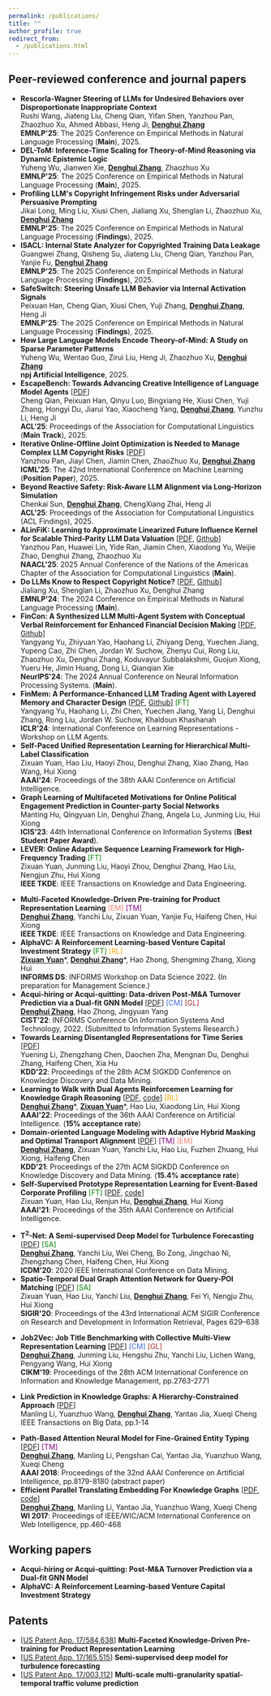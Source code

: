 ```yaml
---
permalink: /publications/
title: ""
author_profile: true
redirect_from: 
  - /publications.html
---
```

<!-- You can also find my publications on <a href="https://scholar.google.com/citations?user=6U4SXnUAAAAJ&hl=en">my Google Scholar profile</a>. -->

<!-- ## Papers (* equal contribution)
 -->

<!-- ## Papers -->

<!-- ### Preprint

- **E-BERT: A Phrase and Product Knowledge Enhanced Language Model for E-commerce** [<a href='https://arxiv.org/pdf/2009.02835.pdf'>PDF</a>, <a href=''>code</a>] <br>
<ins>**Denghui Zhang**</ins>, Zixuan Yuan, Yanchi Liu, 	Zuohui Fu, Fuzhen Zhuang, Pengyang Wang, Haifeng Chen, Hui Xiong<br>
arXiv:2009.02835 <br> -->

<!-- ### 2021 -->

<!-- <span style="color:RoyalBlue">[CM] Computational Management Science,</span>  <span style="color:CornflowerBlue">[EM] E-commerce Analysis,</span>   <span style="color:green">[FT] FinTech</span><br>
<span style="color:brown">[GL]Graph Machine Learning,</span> <span style="color:purple">[NLP] Natual Language Processing,</span> <span style="color:Orange;">[RL] Reinforcement Learning,</span -->

## Peer-reviewed conference and journal papers

<!-- **Domains:**  Computational Management Science <span style="color:RoyalBlue">[CM]</span>,  E-commerce Analysis <span style="color:Salmon">[EM]</span>,  FinTech <span style="color:green">[FT]</span>, Spatial AI <span style="color:green">[SA]</span> <br>
**Methodologies:**  Graph Deep Learning <span style="color:brown">[GL]</span>,  Text Mining <span style="color:purple">[TM]</span>,  Reinforcement Learning <span style="color:Orange;">[RL]</span> -->
- **Rescorla-Wagner Steering of LLMs for Undesired Behaviors over Disproportionate Inappropriate Context**<br>
  Rushi Wang, Jiateng Liu, Cheng Qian, Yifan Shen, Yanzhou Pan, Zhaozhuo Xu, Ahmed Abbasi, Heng Ji, <ins>**Denghui Zhang**</ins><br>
  **EMNLP'25**: The 2025 Conference on Empirical Methods in Natural Language Processing (**Main**), 2025.
- **DEL-ToM: Inference-Time Scaling for Theory-of-Mind Reasoning via Dynamic Epistemic Logic**<br>
  Yuheng Wu, Jianwen Xie, <ins>**Denghui Zhang**</ins>, Zhaozhuo Xu<br>
  **EMNLP'25**: The 2025 Conference on Empirical Methods in Natural Language Processing (**Main**), 2025.
- **Profiling LLM's Copyright Infringement Risks under Adversarial Persuasive Prompting**<br>
  Jikai Long, Ming Liu, Xiusi Chen, Jialiang Xu, Shenglan Li, Zhaozhuo Xu, <ins>**Denghui Zhang**</ins><br>
  **EMNLP'25**: The 2025 Conference on Empirical Methods in Natural Language Processing (**Findings**), 2025.
- **ISACL: Internal State Analyzer for Copyrighted Training Data Leakage**<br>
  Guangwei Zhang, Qisheng Su, Jiateng Liu, Cheng Qian, Yanzhou Pan, Yanjie Fu, <ins>**Denghui Zhang**</ins><br>
  **EMNLP'25**: The 2025 Conference on Empirical Methods in Natural Language Processing (**Findings**), 2025.
- **SafeSwitch: Steering Unsafe LLM Behavior via Internal Activation Signals**<br>
  Peixuan Han, Cheng Qian, Xiusi Chen, Yuji Zhang, <ins>**Denghui Zhang**</ins>, Heng Ji<br>
  **EMNLP'25**: The 2025 Conference on Empirical Methods in Natural Language Processing (**Findings**), 2025.
- **How Large Language Models Encode Theory-of-Mind: A Study on Sparse Parameter Patterns**<br>
  Yuheng Wu, Wentao Guo, Zirui Liu, Heng Ji, Zhaozhuo Xu, <ins>**Denghui Zhang**</ins><br>
  **npj Artificial Intelligence**, 2025.
- **EscapeBench: Towards Advancing Creative Intelligence of Language Model Agents** [<a href='https://arxiv.org/pdf/2412.13549'>PDF</a>]<br>
  Cheng Qian, Peixuan Han, Qinyu Luo, Bingxiang He, Xiusi Chen, Yuji Zhang, Hongyi Du, Jiarui Yao, Xiaocheng Yang, <ins>**Denghui Zhang**</ins>, Yunzhu Li, Heng Ji<br>
  **ACL'25**: Proceedings of the Association for Computational Linguistics (**Main Track**), 2025.
- **Iterative Online-Offline Joint Optimization is Needed to Manage Complex LLM Copyright Risks** [<a href='https://icml.cc/virtual/2025/poster/40114'>PDF</a>]<br>
  Yanzhou Pan, Jiayi Chen, Jiamin Chen, ZhaoZhuo Xu, <ins>**Denghui Zhang**</ins><br>
  **ICML'25**: The 42nd International Conference on Machine Learning (**Position Paper**), 2025.
- **Beyond Reactive Safety: Risk-Aware LLM Alignment via Long-Horizon Simulation**<br>
  Chenkai Sun, <ins>**Denghui Zhang**</ins>, ChengXiang Zhai, Heng Ji<br>
  **ACL'25**: Proceedings of the Association for Computational Linguistics (ACL Findings), 2025.
- **ALinFiK: Learning to Approximate Linearized Future Influence Kernel for Scalable Third-Parity LLM Data Valuation** [<a href='https://aclanthology.org/2025.naacl-long.589.pdf'>PDF</a>, <a href='https://github.com/huawei-lin/RapidIn'>Github</a>]<br>
  Yanzhou Pan, Huawei Lin, Yide Ran, Jiamin Chen, Xiaodong Yu, Weijie Zhao, Denghui Zhang, Zhaozhuo Xu<br>
  **NAACL'25**: 2025 Annual Conference of the Nations of the Americas Chapter of the Association for Computational Linguistics (**Main**).
- **Do LLMs Know to Respect Copyright Notice?** [<a href='https://aclanthology.org/2024.emnlp-main.1147/'>PDF</a>, <a href='https://github.com/liamjxu/copyright'>Github</a>]<span style="color:green"> </span><br>
  Jialiang Xu, Shenglan Li, Zhaozhuo Xu, Denghui Zhang<br>
  **EMNLP'24**: The 2024 Conference on Empirical Methods in Natural Language Processing (**Main**).
- **FinCon: A Synthesized LLM Multi-Agent System with Conceptual Verbal Reinforcement for Enhanced Financial Decision Making** [<a href='https://openreview.net/pdf?id=dG1HwKMYbC'>PDF</a>, <a href=''>Github</a>]<span style="color:green"> </span><br>
  Yangyang Yu, Zhiyuan Yao, Haohang Li, Zhiyang Deng, Yuechen Jiang, Yupeng Cao,
Zhi Chen, Jordan W. Suchow, Zhenyu Cui, Rong Liu, Zhaozhuo Xu, Denghui Zhang,
Koduvayur Subbalakshmi, Guojun Xiong, Yueru He, Jimin Huang, Dong Li, Qianqian Xie<br>
  **NeurIPS'24**: The 2024 Annual Conference on Neural Information Processing Systems. (**Main**).
- **FinMem: A Performance-Enhanced LLM Trading Agent with Layered Memory and Character Design** [<a href='https://arxiv.org/abs/2311.13743'>PDF</a>, <a href='https://github.com/pipiku915/FinMem-LLM-StockTrading/tree/main'>Github</a>]<span style="color:green"> [FT]</span><br>
  Yangyang Yu, Haohang Li, Zhi Chen, Yuechen Jiang, Yang Li, Denghui Zhang, Rong Liu, Jordan W. Suchow, Khaldoun Khashanah<br>
  **ICLR'24**: International Conference on Learning Representations - Workshop on LLM Agents.
- **Self-Paced Unified Representation Learning for Hierarchical Multi-Label Classification** <br>
  Zixuan Yuan, Hao Liu, Haoyi Zhou, Denghui Zhang, Xiao Zhang, Hao Wang, Hui Xiong<br>
  **AAAI'24**: Proceedings of the 38th AAAI Conference on Artificial Intelligence.<br>
- **Graph Learning of Multifaceted Motivations for Online Political Engagement Prediction in Counter-party Social Networks** <br>
  Manting Hu, Qingyuan Lin, Denghui Zhang, Angela Lu, Junming Liu, Hui Xiong<br>
  **ICIS'23**: 44th International Conference on Information Systems (**Best Student Paper Award**).<br>
- **LEVER: Online Adaptive Sequence Learning Framework for High-Frequency Trading** <span style="color:green">[FT]</span><br>
  Zixuan Yuan, Junming Liu, Haoyi Zhou, Denghui Zhang, Hao Liu, Nengjun Zhu, Hui Xiong<br>
  **IEEE TKDE**: IEEE Transactions on Knowledge and Data Engineering.<br>

<!-- ![image](M&A.jpeg){: style="float: left"} -->

- **Multi-Faceted Knowledge-Driven Pre-training for Product Representation Learning** <span style="color:Salmon">[EM] <span style="color:purple">[TM]</span></span> <br>
  <ins>**Denghui Zhang**</ins>, Yanchi Liu, Zixuan Yuan, Yanjie Fu, Haifeng Chen, Hui Xiong<br>
  **IEEE TKDE**: IEEE Transactions on Knowledge and Data Engineering.<br>
- **AlphaVC: A Reinforcement Learning-based Venture Capital Investment Strategy** <span style="color:green">[FT]</span> <span style="color:Orange;">[RL]</span><br>
  <ins>**Zixuan Yuan**</ins>\*, <ins>**Denghui Zhang**</ins>\*, Hao Zhong, Shengming Zhang, Xiong Hui<br>
  **INFORMS DS**: INFORMS Workshop on Data Science 2022. (In preparation for Management Science.)<br>
- **Acqui-hiring or Acqui-quitting: Data-driven Post-M&A Turnover Prediction via a Dual-fit GNN Model** [<a href='M_A_sample_denghui.pdf'>PDF</a>] <span style="color:RoyalBlue">[CM]</span> <span style="color:brown">[GL]</span><br>
  <ins>**Denghui Zhang**</ins>, Hao Zhong, Jingyuan Yang<br>
  **CIST'22**: INFORMS Conference On Information Systems And Technology, 2022. (Submitted to Information Systems Research.)<br>
- **Towards Learning Disentangled Representations for Time Series** [<a href=''>PDF</a>] <br>
  Yuening Li, Zhengzhang Chen, Daochen Zha, Mengnan Du, Denghui Zhang, Haifeng Chen, Xia Hu<br>
  **KDD'22**: Proceedings of the 28th ACM SIGKDD Conference on Knowledge Discovery and Data Mining. <br>
- **Learning to Walk with Dual Agents Reinforcemen Learning for Knowledge Graph Reasoning** [<a href='https://arxiv.org/pdf/2112.12876.pdf'>PDF</a>, <a href='https://github.com/RutgersDM/DKGR/tree/master'>code</a>] <span style="color:Orange;">[RL]</span> <br>
  <ins>**Denghui Zhang**</ins>\*, <ins>**Zixuan Yuan**</ins>\*, Hao Liu, Xiaodong Lin, Hui Xiong<br>
  **AAAI'22**: Proceedings of the 36th AAAI Conference on Artificial Intelligence. (**15% acceptance rate**)<br>
- **Domain-oriented Language Modeling with Adaptive Hybrid Masking and Optimal Transport Alignment** [<a href='KDD21.pdf'>PDF</a>] <span style="color:purple">[TM]</span> <span style="color:Salmon">[EM]</span> <br>
  <ins>**Denghui Zhang**</ins>, Zixuan Yuan, Yanchi Liu, Hao Liu, Fuzhen Zhuang, Hui Xiong, Haifeng Chen<br>
  **KDD'21**: Proceedings of the 27th ACM SIGKDD Conference on Knowledge Discovery and Data Mining. (**15.4% acceptance rate**)<br>
- **Self-Supervised Prototype Representation Learning for Event-Based Corporate Profiling** <span style="color:green">[FT]</span> [<a href='Corporate_Profiling__AAAI_2021.pdf'>PDF</a>, <a href='https://github.com/yuanzx33033/SePaL'>code</a>] <br>
  Zixuan Yuan, Hao Liu, Renjun Hu, <ins>**Denghui Zhang**</ins>, Hui Xiong<br>
  **AAAI'21**: Proceedings of the 35th AAAI Conference on Artificial Intelligence.<br>

<!-- ### 2020 -->

- **T$^2$-Net: A Semi-supervised Deep Model for Turbulence Forecasting** [<a href='ICDM20.pdf'>PDF</a>] <span style="color:green">[SA]</span><br>
  <ins>**Denghui Zhang**</ins>, Yanchi Liu, Wei Cheng, Bo Zong, Jingchao Ni, Zhengzhang Chen, Haifeng Chen, Hui Xiong <br>
  **ICDM'20**: 2020 IEEE International Conference on Data Mining.<br>
- **Spatio-Temporal Dual Graph Attention Network for Query-POI Matching** [<a href='https://dl.acm.org/doi/abs/10.1145/3397271.3401159'>PDF</a>] <span style="color:green">[SA]</span><br>
  Zixuan Yuan, Hao Liu, Yanchi Liu, <ins>**Denghui Zhang**</ins>, Fei Yi, Nengju Zhu, Hui Xiong  <br>
  **SIGIR'20**: Proceedings of the 43rd International ACM SIGIR Conference on Research and Development in Information Retrieval, Pages 629–638 <br>

<!-- ### 2019 -->

- **Job2Vec: Job Title Benchmarking with Collective Multi-View Representation Learning** [<a href='https://arxiv.org/pdf/2009.07429.pdf'>PDF</a>] <span style="color:RoyalBlue">[CM] <span style="color:brown">[GL]</span></span>
  <br>
  <ins>**Denghui Zhang**</ins>, Junming Liu, Hengshu Zhu, Yanchi Liu, Lichen Wang, Pengyang Wang, Hui Xiong<br>
  **CIKM'19**: Proceedings of the 28th ACM International Conference on Information and Knowledge Management, pp.2763-2771<br>

<!-- ### 2018 and before -->

<!-- 2. **GAIA - A Multi-media Multi-lingual Knowledge Extraction and Hypothesis Generation System**  [<a href='docs/GAIA.pdf'>PDF</a>] <br>
Tongtao Zhang, Ananya Subburathinam, Ge Shi, Lifu Huang, Di Lu, Xiaoman Pan, <ins>**Manling Li**</ins>, Boliang Zhang, Qingyun Wang, Spencer Whitehead, Heng Ji, etc. <br>
**TAC-KBP**: Text Analysis Conference Knowledge Base Population Workshop 2018  <br>  -->

- **Link Prediction in Knowledge Graphs: A Hierarchy-Constrained Approach**  [<a href='https://ieeexplore.ieee.org/document/8450054'>PDF</a>] <br>
  Manling Li, Yuanzhuo Wang, <ins>**Denghui Zhang**</ins>, Yantao Jia, Xueqi Cheng <br>
  IEEE Transactions on Big Data, pp.1-14 <br>

<!-- Special Issue on "Knowledge Graphs: Techniques and Applications"  -->

- **Path-Based Attention Neural Model for Fine-Grained Entity Typing**  [<a href='PAN.pdf'>PDF</a>] <span style="color:purple">[TM]</span><br>
  <ins>**Denghui Zhang**</ins>, Manling Li, Pengshan Cai, Yantao Jia, Yuanzhuo Wang, Xueqi Cheng <br>
  **AAAI 2018**: Proceedings of the 32nd AAAI Conference on Artificial Intelligence, pp.8179-8180 (abstract paper) <br>
- **Efficient Parallel Translating Embedding For Knowledge Graphs**  [<a href='ParTransX.pdf'>PDF</a>, <a href='https://github.com/zdh2292390/ParTrans-X'>code</a>] <br>
  <ins>**Denghui Zhang**</ins>, Manling Li, Yantao Jia, Yuanzhuo Wang, Xueqi Cheng <br>
  **WI 2017**: Proceedings of IEEE/WIC/ACM International Conference on Web Intelligence, pp.460-468<br>

## Working papers

- **Acqui-hiring or Acqui-quitting: Post-M&A Turnover Prediction via a Dual-fit GNN Model** <br>
  <!-- <ins>**Denghui Zhang**</ins>, Hao Zhong, Jingyuan Yang<br> -->
  <!-- **ISR**: Submitted to Information Systems Research.<br> -->
- **AlphaVC: A Reinforcement Learning-based Venture Capital Investment Strategy** <br>
  <!-- <ins>**Zixuan Yuan**</ins>\*, <ins>**Denghui Zhang**</ins>\*, Hao Zhong, Shengming Zhang, Xiong Hui<br> -->
  <!-- **MNSC**: In preparation for Manamgement Science.<br> -->

## Patents

- [<a href=''>US Patent App. 17/584,638</a>] **Multi-Faceted Knowledge-Driven Pre-training for Product Representation Learning**
- [<a href=''>US Patent App. 17/165,515</a>] **Semi-supervised deep model for turbulence forecasting**
- [<a href=''>US Patent App. 17/003,112</a>] **Multi-scale multi-granularity spatial-temporal traffic volume prediction**
